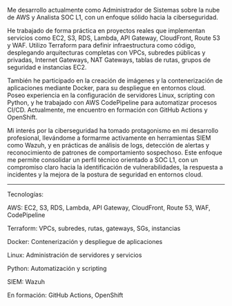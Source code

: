 Me desarrollo actualmente como Administrador de Sistemas sobre la nube de AWS y Analista SOC L1, con un enfoque sólido hacia la ciberseguridad.

He trabajado de forma práctica en proyectos reales que implementan servicios como EC2, S3, RDS, Lambda, API Gateway, CloudFront, Route 53 y WAF. Utilizo Terraform para definir infraestructura como código, desplegando arquitecturas completas con VPCs, subredes públicas y privadas, Internet Gateways, NAT Gateways, tablas de rutas, grupos de seguridad e instancias EC2.

También he participado en la creación de imágenes y la contenerización de aplicaciones mediante Docker, para su despliegue en entornos cloud. Poseo experiencia en la configuración de servidores Linux, scripting con Python, y he trabajado con AWS CodePipeline para automatizar procesos CI/CD. Actualmente, me encuentro en formación con GitHub Actions y OpenShift.

Mi interés por la ciberseguridad ha tomado protagonismo en mi desarrollo profesional, llevándome a formarme activamente en herramientas SIEM como Wazuh, y en prácticas de análisis de logs, detección de alertas y reconocimiento de patrones de comportamiento sospechoso. Este enfoque me permite consolidar un perfil técnico orientado a SOC L1, con un compromiso claro hacia la identificación de vulnerabilidades, la respuesta a incidentes y la mejora de la postura de seguridad en entornos cloud.


---

Tecnologías:

AWS: EC2, S3, RDS, Lambda, API Gateway, CloudFront, Route 53, WAF, CodePipeline

Terraform: VPCs, subredes, rutas, gateways, SGs, instancias

Docker: Contenerización y despliegue de aplicaciones

Linux: Administración de servidores y servicios

Python: Automatización y scripting

SIEM: Wazuh

En formación: GitHub Actions, OpenShift
